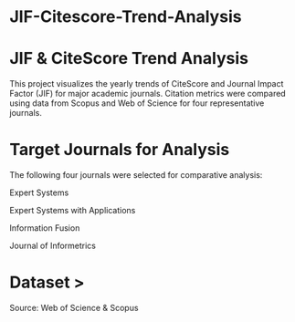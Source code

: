 # JIF-Citescore-Trend-Analysis


# JIF & CiteScore Trend Analysis 


This project visualizes the yearly trends of CiteScore and Journal Impact Factor (JIF) for major academic journals.
Citation metrics were compared using data from Scopus and Web of Science for four representative journals.

# Target Journals for Analysis 


The following four journals were selected for comparative analysis:

Expert Systems

Expert Systems with Applications

Information Fusion

Journal of Informetrics

# Dataset >


Source: Web of Science & Scopus



